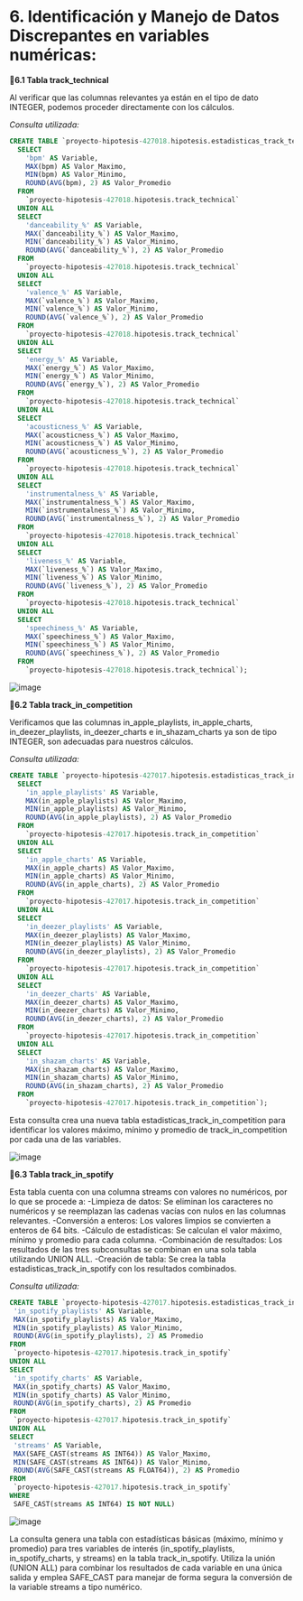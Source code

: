 # 6. Identificación y Manejo de Datos Discrepantes en variables numéricas:

🔹**6.1 Tabla track_technical**

Al verificar que las columnas relevantes ya están en el tipo de dato INTEGER, podemos proceder directamente con los cálculos.

_Consulta utilizada:_
```sql
CREATE TABLE `proyecto-hipotesis-427018.hipotesis.estadisticas_track_technical` AS (
  SELECT
    'bpm' AS Variable,
    MAX(bpm) AS Valor_Maximo,
    MIN(bpm) AS Valor_Minimo,
    ROUND(AVG(bpm), 2) AS Valor_Promedio
  FROM
    `proyecto-hipotesis-427018.hipotesis.track_technical`
  UNION ALL
  SELECT
    'danceability_%' AS Variable,
    MAX(`danceability_%`) AS Valor_Maximo,
    MIN(`danceability_%`) AS Valor_Minimo,
    ROUND(AVG(`danceability_%`), 2) AS Valor_Promedio
  FROM
    `proyecto-hipotesis-427018.hipotesis.track_technical`
  UNION ALL
  SELECT
    'valence_%' AS Variable,
    MAX(`valence_%`) AS Valor_Maximo,
    MIN(`valence_%`) AS Valor_Minimo,
    ROUND(AVG(`valence_%`), 2) AS Valor_Promedio
  FROM
    `proyecto-hipotesis-427018.hipotesis.track_technical`
  UNION ALL
  SELECT
    'energy_%' AS Variable,
    MAX(`energy_%`) AS Valor_Maximo,
    MIN(`energy_%`) AS Valor_Minimo,
    ROUND(AVG(`energy_%`), 2) AS Valor_Promedio
  FROM
    `proyecto-hipotesis-427018.hipotesis.track_technical`
  UNION ALL
  SELECT
    'acousticness_%' AS Variable,
    MAX(`acousticness_%`) AS Valor_Maximo,
    MIN(`acousticness_%`) AS Valor_Minimo,
    ROUND(AVG(`acousticness_%`), 2) AS Valor_Promedio
  FROM
    `proyecto-hipotesis-427018.hipotesis.track_technical`
  UNION ALL
  SELECT
    'instrumentalness_%' AS Variable,
    MAX(`instrumentalness_%`) AS Valor_Maximo,
    MIN(`instrumentalness_%`) AS Valor_Minimo,
    ROUND(AVG(`instrumentalness_%`), 2) AS Valor_Promedio
  FROM
    `proyecto-hipotesis-427018.hipotesis.track_technical`
  UNION ALL
  SELECT
    'liveness_%' AS Variable,
    MAX(`liveness_%`) AS Valor_Maximo,
    MIN(`liveness_%`) AS Valor_Minimo,
    ROUND(AVG(`liveness_%`), 2) AS Valor_Promedio
  FROM
    `proyecto-hipotesis-427018.hipotesis.track_technical`
  UNION ALL
  SELECT
    'speechiness_%' AS Variable,
    MAX(`speechiness_%`) AS Valor_Maximo,
    MIN(`speechiness_%`) AS Valor_Minimo,
    ROUND(AVG(`speechiness_%`), 2) AS Valor_Promedio
  FROM
    `proyecto-hipotesis-427018.hipotesis.track_technical`);
```
![image](https://github.com/jesolav/Validaci-n-Hip-tesis_Proyecto-2/assets/172732181/8c20da0d-50c5-4ddb-b706-1bd130e3fefa)

🔹**6.2 Tabla track_in_competition**

Verificamos que las columnas in_apple_playlists, in_apple_charts, in_deezer_playlists, in_deezer_charts e in_shazam_charts ya son de tipo INTEGER, son adecuadas para nuestros cálculos.

_Consulta utilizada:_
```sql
CREATE TABLE `proyecto-hipotesis-427017.hipotesis.estadisticas_track_in_competition` AS (
  SELECT
    'in_apple_playlists' AS Variable,
    MAX(in_apple_playlists) AS Valor_Maximo,
    MIN(in_apple_playlists) AS Valor_Minimo,
    ROUND(AVG(in_apple_playlists), 2) AS Valor_Promedio
  FROM
    `proyecto-hipotesis-427017.hipotesis.track_in_competition`
  UNION ALL
  SELECT
    'in_apple_charts' AS Variable,
    MAX(in_apple_charts) AS Valor_Maximo,
    MIN(in_apple_charts) AS Valor_Minimo,
    ROUND(AVG(in_apple_charts), 2) AS Valor_Promedio
  FROM
    `proyecto-hipotesis-427017.hipotesis.track_in_competition`
  UNION ALL
  SELECT
    'in_deezer_playlists' AS Variable,
    MAX(in_deezer_playlists) AS Valor_Maximo,
    MIN(in_deezer_playlists) AS Valor_Minimo,
    ROUND(AVG(in_deezer_playlists), 2) AS Valor_Promedio
  FROM
    `proyecto-hipotesis-427017.hipotesis.track_in_competition`
  UNION ALL
  SELECT
    'in_deezer_charts' AS Variable,
    MAX(in_deezer_charts) AS Valor_Maximo,
    MIN(in_deezer_charts) AS Valor_Minimo,
    ROUND(AVG(in_deezer_charts), 2) AS Valor_Promedio
  FROM
    `proyecto-hipotesis-427017.hipotesis.track_in_competition`
  UNION ALL
  SELECT
    'in_shazam_charts' AS Variable,
    MAX(in_shazam_charts) AS Valor_Maximo,
    MIN(in_shazam_charts) AS Valor_Minimo,
    ROUND(AVG(in_shazam_charts), 2) AS Valor_Promedio
  FROM
    `proyecto-hipotesis-427017.hipotesis.track_in_competition`);
```
Esta consulta crea una nueva tabla estadisticas_track_in_competition para identificar los valores máximo, mínimo y promedio de track_in_competition por cada una de las variables.

![image](https://github.com/jesolav/Validaci-n-Hip-tesis_Proyecto-2/assets/172732181/606a1eaf-f5b6-46b0-8607-8405feafd09a)

🔹**6.3 Tabla track_in_spotify** 

Esta tabla cuenta con una columna streams con valores no numéricos, por lo que se procede a:
-Limpieza de datos: Se eliminan los caracteres no numéricos y se reemplazan las cadenas vacías con nulos en las columnas relevantes.
-Conversión a enteros: Los valores limpios se convierten a enteros de 64 bits.
-Cálculo de estadísticas: Se calculan el valor máximo, mínimo y promedio para cada columna.
-Combinación de resultados: Los resultados de las tres subconsultas se combinan en una sola tabla utilizando UNION ALL.
-Creación de tabla: Se crea la tabla estadisticas_track_in_spotify con los resultados combinados.

_Consulta utilizada:_
```sql
CREATE TABLE `proyecto-hipotesis-427017.hipotesis.estadisticas_track_in_spotify` AS (SELECT
 'in_spotify_playlists' AS Variable,
 MAX(in_spotify_playlists) AS Valor_Maximo,
 MIN(in_spotify_playlists) AS Valor_Minimo,
 ROUND(AVG(in_spotify_playlists), 2) AS Promedio
FROM
 `proyecto-hipotesis-427017.hipotesis.track_in_spotify`
UNION ALL
SELECT
 'in_spotify_charts' AS Variable,
 MAX(in_spotify_charts) AS Valor_Maximo,
 MIN(in_spotify_charts) AS Valor_Minimo,
 ROUND(AVG(in_spotify_charts), 2) AS Promedio
FROM
 `proyecto-hipotesis-427017.hipotesis.track_in_spotify`
UNION ALL
SELECT
 'streams' AS Variable,
 MAX(SAFE_CAST(streams AS INT64)) AS Valor_Maximo,
 MIN(SAFE_CAST(streams AS INT64)) AS Valor_Minimo,
 ROUND(AVG(SAFE_CAST(streams AS FLOAT64)), 2) AS Promedio
FROM
 `proyecto-hipotesis-427017.hipotesis.track_in_spotify`
WHERE
 SAFE_CAST(streams AS INT64) IS NOT NULL)
```

![image](https://github.com/jesolav/Validaci-n-Hip-tesis_Proyecto-2/assets/172732181/3103a1aa-abb8-4c87-ac62-64dab54c3013)

La consulta genera una tabla con estadísticas básicas (máximo, mínimo y promedio) para tres variables de interés (in_spotify_playlists, in_spotify_charts, y streams) en la tabla track_in_spotify. Utiliza la unión (UNION ALL) para combinar los resultados de cada variable en una única salida y emplea SAFE_CAST para manejar de forma segura la conversión de la variable streams a tipo numérico.
